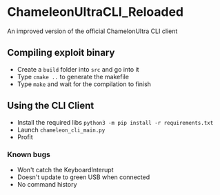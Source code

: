 # ChameleonUltraCLI_Reloaded
An improved version of the official ChamelonUltra CLI client

## Compiling exploit binary
- Create a ``build`` folder into ``src`` and go into it
- Type ``cmake ..`` to generate the makefile
- Type ``make`` and wait for the compilation to finish


## Using the CLI Client
- Install the required libs ``python3 -m pip install -r requirements.txt``
- Launch ``chameleon_cli_main.py`` 
- Profit


### Known bugs
- Won't catch the KeyboardInterupt 
- Doesn't update to green USB when connected 
- No command history
